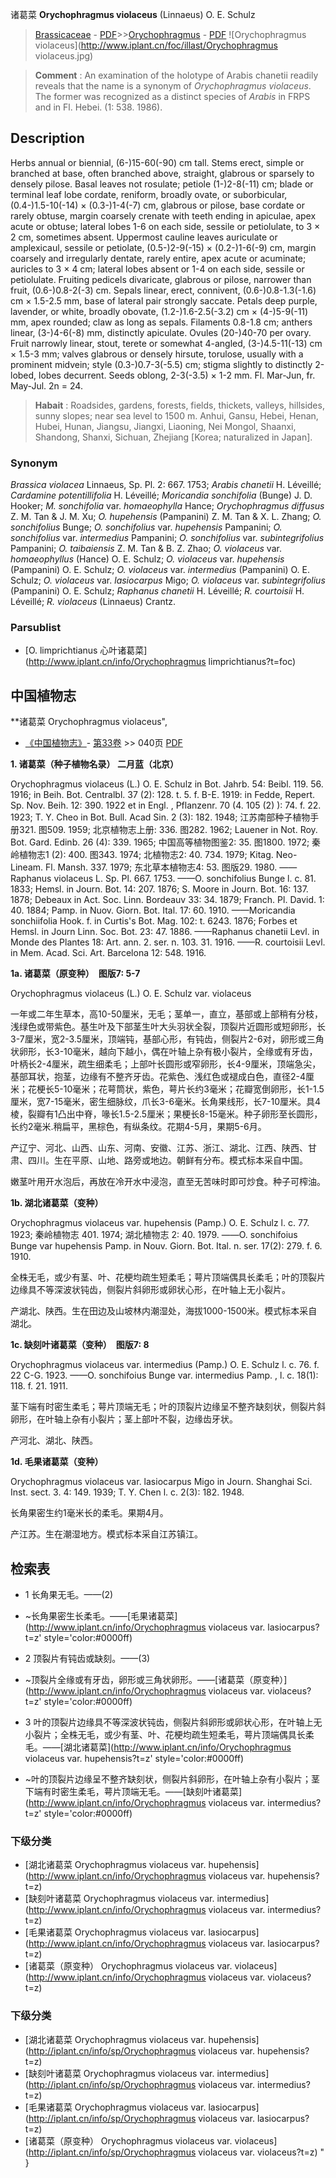 诸葛菜 **Orychophragmus violaceus** (Linnaeus) O. E. Schulz

> [Brassicaceae](http://www.iplant.cn/info/Brassicaceae?t=foc) - [PDF](http://www.iplant.cn/foc/pdf/Brassicaceae.pdf)>>[Orychophragmus](http://www.iplant.cn/info/Orychophragmus?t=foc) - [PDF](http://www.iplant.cn/foc/pdf/Orychophragmus.pdf)
![Orychophragmus violaceus](http://www.iplant.cn/foc/illast/Orychophragmus violaceus.jpg)


> **Comment** : 
> An examination of the holotype of Arabis chanetii readily reveals that the name is a synonym of *Orychophragmus violaceus*. The former was recognized as a distinct species of *Arabis* in FRPS and in Fl. Hebei. (1: 538. 1986).

## Description

Herbs annual or biennial, (6-)15-60(-90) cm tall. Stems erect, simple or branched at base, often branched above, straight, glabrous or sparsely to densely pilose. Basal leaves not rosulate; petiole (1-)2-8(-11) cm; blade or terminal leaf lobe cordate, reniform, broadly ovate, or suborbicular, (0.4-)1.5-10(-14) × (0.3-)1-4(-7) cm, glabrous or pilose, base cordate or rarely obtuse, margin coarsely crenate with teeth ending in apiculae, apex acute or obtuse; lateral lobes 1-6 on each side, sessile or petiolulate, to 3 × 2 cm, sometimes absent. Uppermost cauline leaves auriculate or amplexicaul, sessile or petiolate, (0.5-)2-9(-15) × (0.2-)1-6(-9) cm, margin coarsely and irregularly dentate, rarely entire, apex acute or acuminate; auricles to 3 × 4 cm; lateral lobes absent or 1-4 on each side, sessile or petiolulate. Fruiting pedicels divaricate, glabrous or pilose, narrower than fruit, (0.6-)0.8-2(-3) cm. Sepals linear, erect, connivent, (0.6-)0.8-1.3(-1.6) cm × 1.5-2.5 mm, base of lateral pair strongly saccate. Petals deep purple, lavender, or white, broadly obovate, (1.2-)1.6-2.5(-3.2) cm × (4-)5-9(-11) mm, apex rounded; claw as long as sepals. Filaments 0.8-1.8 cm; anthers linear, (3-)4-6(-8) mm, distinctly apiculate. Ovules (20-)40-70 per ovary. Fruit narrowly linear, stout, terete or somewhat 4-angled, (3-)4.5-11(-13) cm × 1.5-3 mm; valves glabrous or densely hirsute, torulose, usually with a prominent midvein; style (0.3-)0.7-3(-5.5) cm; stigma slightly to distinctly 2-lobed, lobes decurrent. Seeds oblong, 2-3(-3.5) × 1-2 mm. Fl. Mar-Jun, fr. May-Jul. 2n = 24.


> **Habait** : 
> Roadsides, gardens, forests, fields, thickets, valleys, hillsides, sunny slopes; near sea level to 1500 m. Anhui, Gansu, Hebei, Henan, Hubei, Hunan, Jiangsu, Jiangxi, Liaoning, Nei Mongol, Shaanxi, Shandong, Shanxi, Sichuan, Zhejiang [Korea; naturalized in Japan].

### Synonym
*Brassica violacea* Linnaeus, Sp. Pl. 2: 667. 1753; *Arabis chanetii* H. Léveillé; *Cardamine potentillifolia* H. Léveillé; *Moricandia sonchifolia* (Bunge) J. D. Hooker; *M. sonchifolia* var. *homaeophylla* Hance; *Orychophragmus diffusus* Z. M. Tan & J. M. Xu; *O. hupehensis* (Pampanini) Z. M. Tan & X. L. Zhang; *O. sonchifolius* Bunge; *O. sonchifolius* var. *hupehensis* Pampanini; *O. sonchifolius* var. *intermedius* Pampanini; *O. sonchifolius* var. *subintegrifolius* Pampanini; *O. taibaiensis* Z. M. Tan & B. Z. Zhao; *O. violaceus* var. *homaeophyllus* (Hance) O. E. Schulz; *O. violaceus* var. *hupehensis* (Pampanini) O. E. Schulz; *O. violaceus* var. *intermedius* (Pampanini) O. E. Schulz; *O. violaceus* var. *lasiocarpus* Migo; *O. violaceus* var. *subintegrifolius* (Pampanini) O. E. Schulz; *Raphanus chanetii* H. Léveillé; *R. courtoisii* H. Léveillé; *R. violaceus* (Linnaeus) Crantz.

### Parsublist

* [O.  limprichtianus  心叶诸葛菜](http://www.iplant.cn/info/Orychophragmus limprichtianus?t=foc)

## 中国植物志

**诸葛菜 Orychophragmus violaceus",


* [《中国植物志》](http://www.iplant.cn/frps)- [第33卷](http://www.iplant.cn/frps/vol/33) >> 040页 [PDF](http://www.iplant.cn/frps/pdf/33/040a.PDF)


**1. 诸葛菜（种子植物名录） 二月蓝（北京）**

Orychophragmus violaceus (L.) O. E. Schulz in Bot. Jahrb. 54: Beibl. 119. 56. 1916; in Beih. Bot. Centralbl. 37 (2): 128. t. 5. f. B-E. 1919: in Fedde, Repert. Sp. Nov. Beih. 12: 390. 1922 et in Engl. , Pflanzenr. 70 (4. 105 (2) ): 74. f. 22. 1923; T. Y. Cheo in Bot. Bull. Acad Sin. 2 (3): 182. 1948; 江苏南部种子植物手册321. 图509. 1959; 北京植物志上册: 336. 图282. 1962; Lauener in Not. Roy. Bot. Gard. Edinb. 26 (4): 339. 1965; 中国高等植物图鉴2: 35. 图1800. 1972; 秦岭植物志1 (2): 400. 图343. 1974; 北植物志2: 40. 734. 1979; Kitag. Neo-Lineam. Fl. Mansh. 337. 1979; 东北草本植物志4: 53. 图版29. 1980. ——Raphanus violaceus L. Sp. Pl. 667. 1753. ——O. sonchifolius Bunge l. c. 81. 1833; Hemsl. in Journ. Bot. 14: 207. 1876; S. Moore in Journ. Bot. 16: 137. 1878; Debeaux in Act. Soc. Linn. Bordeauv 33: 34. 1879; Franch. Pl. David. 1: 40. 1884; Pamp. in Nuov. Giorn. Bot. Ital. 17: 60. 1910. ——Moricandia sonchiifolia Hook. f. in Curtis's Bot. Mag. 102: t. 6243. 1876; Forbes et Hemsl. in Journ Linn. Soc. Bot. 23: 47. 1886. ——Raphanus chanetii Levl. in Monde des Plantes 18: Art. ann. 2. ser. n. 103. 31. 1916. ——R. courtoisii Levl. in Mem. Acad. Sci. Art. Barcelona 12: 548. 1916.

**1a. 诸葛菜（原变种）　图版7: 5-7**

Orychophragmus violaceus (L.) O. E. Schulz var. violaceus

一年或二年生草本，高10-50厘米，无毛；茎单一，直立，基部或上部稍有分枝，浅绿色或带紫色。基生叶及下部茎生叶大头羽状全裂，顶裂片近圆形或短卵形，长3-7厘米，宽2-3.5厘米，顶端钝，基部心形，有钝齿，侧裂片2-6对，卵形或三角状卵形，长3-10毫米，越向下越小，偶在叶轴上杂有极小裂片，全缘或有牙齿，叶柄长2-4厘米，疏生细柔毛；上部叶长圆形或窄卵形，长4-9厘米，顶端急尖，基部耳状，抱茎，边缘有不整齐牙齿。花紫色、浅红色或褪成白色，直径2-4厘米；花梗长5-10毫米；花萼筒状，紫色，萼片长约3毫米；花瓣宽倒卵形，长1-1.5厘米，宽7-15毫米，密生细脉纹，爪长3-6毫米。长角果线形，长7-10厘米。具4棱，裂瓣有1凸出中脊，喙长1.5-2.5厘米；果梗长8-15毫米。种子卵形至长圆形，长约2毫米.稍扁平，黑棕色，有纵条纹。花期4-5月，果期5-6月。

产辽宁、河北、山西、山东、河南、安徽、江苏、浙江、湖北、江西、陕西、甘肃、四川。生在平原、山地、路旁或地边。朝鲜有分布。模式标本采自中国。

嫩茎叶用开水泡后，再放在冷开水中浸泡，直至无苦味时即可炒食。种子可榨油。

**1b. 湖北诸葛菜（变种）**

Orychophragmus violaceus var. hupehensis (Pamp.) O. E. Schulz l. c. 77. 1923; 秦岭植物志 401. 1974; 湖北植物志 2: 40. 1979. ——O. sonchifoius Bunge var hupehensis Pamp. in Nouv. Giorn. Bot. Ital. n. ser. 17(2): 279. f. 6. 1910.

全株无毛，或少有茎、叶、花梗均疏生短柔毛；萼片顶端偶具长柔毛；叶的顶裂片边缘具不等深波状钝齿，侧裂片斜卵形或卵状心形，在叶轴上无小裂片。

产湖北、陕西。生在田边及山坡林内潮湿处，海拔1000-1500米。模式标本采自湖北。

**1c. 缺刻叶诸葛菜（变种）　图版7: 8**

Orychophragmus violaceus var. intermedius (Pamp.) O. E. Schulz l. c. 76. f. 22 C-G. 1923. ——O. sonchifoius Bunge var. intermedius Pamp. , l. c. 18(1): 118. f. 21. 1911.

茎下端有时密生柔毛；萼片顶端无毛；叶的顶裂片边缘呈不整齐缺刻状，侧裂片斜卵形，在叶轴上杂有小裂片；茎上部叶不裂，边缘齿牙状。

产河北、湖北、陕西。

**1d. 毛果诸葛菜（变种）**

Orychophragmus violaceus var. lasiocarpus Migo in Journ. Shanghai Sci. Inst. sect. 3. 4: 149. 1939; T. Y. Chen l. c. 2(3): 182. 1948.

长角果密生约1毫米长的柔毛。果期4月。

产江苏。生在潮湿地方。模式标本采自江苏镇江。

## 检索表

* 1 长角果无毛。——(2)
* ~长角果密生长柔毛。——[毛果诸葛菜](http://www.iplant.cn/info/Orychophragmus violaceus var. lasiocarpus?t=z'  style='color:#0000ff)


* 2 顶裂片有钝齿或缺刻。——(3)
* ~顶裂片全缘或有牙齿，卵形或三角状卵形。——[诸葛菜（原变种）](http://www.iplant.cn/info/Orychophragmus violaceus var. violaceus?t=z'  style='color:#0000ff)


* 3 叶的顶裂片边缘具不等深波状钝齿，侧裂片斜卵形或卵状心形，在叶轴上无小裂片；全株无毛，或少有茎、叶、花梗均疏生短柔毛，萼片顶端偶具长柔毛。——[湖北诸葛菜](http://www.iplant.cn/info/Orychophragmus violaceus var. hupehensis?t=z'  style='color:#0000ff)

* ~叶的顶裂片边缘呈不整齐缺刻状，侧裂片斜卵形，在叶轴上杂有小裂片；茎下端有时密生柔毛，萼片顶端无毛。——[缺刻叶诸葛菜](http://www.iplant.cn/info/Orychophragmus violaceus var. intermedius?t=z'  style='color:#0000ff)

### 下级分类
* [湖北诸葛菜  Orychophragmus violaceus var. hupehensis](http://www.iplant.cn/info/Orychophragmus violaceus var. hupehensis?t=z)
* [缺刻叶诸葛菜  Orychophragmus violaceus var. intermedius](http://www.iplant.cn/info/Orychophragmus violaceus var. intermedius?t=z)
* [毛果诸葛菜  Orychophragmus violaceus var. lasiocarpus](http://www.iplant.cn/info/Orychophragmus violaceus var. lasiocarpus?t=z)
* [诸葛菜（原变种）  Orychophragmus violaceus var. violaceus](http://www.iplant.cn/info/Orychophragmus violaceus var. violaceus?t=z)

### 下级分类
* [湖北诸葛菜  Orychophragmus violaceus var. hupehensis](http://iplant.cn/info/sp/Orychophragmus violaceus var. hupehensis?t=z)
* [缺刻叶诸葛菜  Orychophragmus violaceus var. intermedius](http://iplant.cn/info/sp/Orychophragmus violaceus var. intermedius?t=z)
* [毛果诸葛菜  Orychophragmus violaceus var. lasiocarpus](http://iplant.cn/info/sp/Orychophragmus violaceus var. lasiocarpus?t=z)
* [诸葛菜（原变种）  Orychophragmus violaceus var. violaceus](http://iplant.cn/info/sp/Orychophragmus violaceus var. violaceus?t=z)
"
}